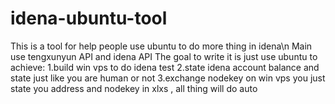 # idena-ubuntu-tool
This is a tool for help people use ubuntu to do more thing in idena\n
Main use tengxunyun API and idena API
The goal to write it is just use ubuntu to achieve:
1.build win vps to do idena test
2.state idena account balance and state just like you are human or not
3.exchange nodekey on win vps
you just state you address and nodekey in xlxs , all thing will do auto
